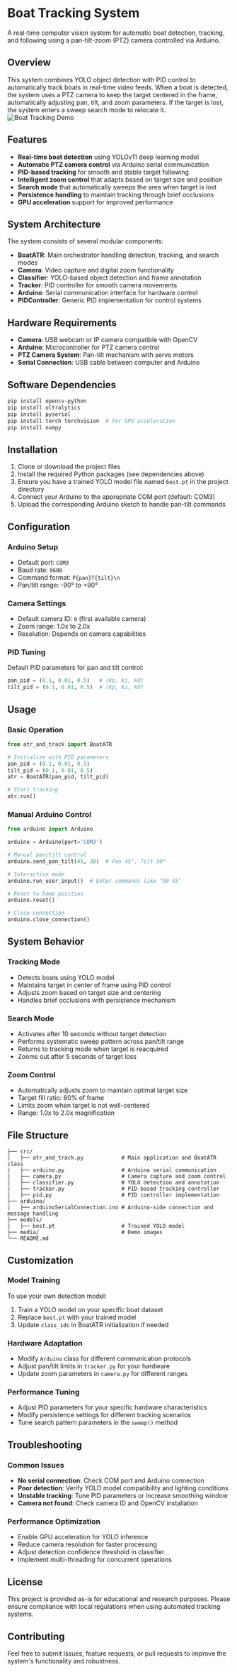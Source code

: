 # Boat Tracking System

A real-time computer vision system for automatic boat detection, tracking, and following using a pan-tilt-zoom (PTZ) camera controlled via Arduino.

## Overview

This system combines YOLO object detection with PID control to automatically track boats in real-time video feeds. When a boat is detected, the system uses a PTZ camera to keep the target centered in the frame, automatically adjusting pan, tilt, and zoom parameters. If the target is lost, the system enters a sweep search mode to relocate it.
![Boat Tracking Demo](media/Demo_2.png)
## Features

- **Real-time boat detection** using YOLOv11 deep learning model
- **Automatic PTZ camera control** via Arduino serial communication
- **PID-based tracking** for smooth and stable target following
- **Intelligent zoom control** that adapts based on target size and position
- **Search mode** that automatically sweeps the area when target is lost
- **Persistence handling** to maintain tracking through brief occlusions
- **GPU acceleration** support for improved performance

## System Architecture

The system consists of several modular components:

- **BoatATR**: Main orchestrator handling detection, tracking, and search modes
- **Camera**: Video capture and digital zoom functionality
- **Classifier**: YOLO-based object detection and frame annotation
- **Tracker**: PID controller for smooth camera movements
- **Arduino**: Serial communication interface for hardware control
- **PIDController**: Generic PID implementation for control systems

## Hardware Requirements

- **Camera**: USB webcam or IP camera compatible with OpenCV
- **Arduino**: Microcontroller for PTZ camera control
- **PTZ Camera System**: Pan-tilt mechanism with servo motors
- **Serial Connection**: USB cable between computer and Arduino

## Software Dependencies

```bash
pip install opencv-python
pip install ultralytics
pip install pyserial
pip install torch torchvision  # For GPU acceleration
pip install numpy
```

## Installation

1. Clone or download the project files
2. Install the required Python packages (see dependencies above)
3. Ensure you have a trained YOLO model file named `best.pt` in the project directory
4. Connect your Arduino to the appropriate COM port (default: COM3)
5. Upload the corresponding Arduino sketch to handle pan-tilt commands

## Configuration

### Arduino Setup
- Default port: `COM3`
- Baud rate: `9600`
- Command format: `P{pan}T{tilt}\n`
- Pan/tilt range: -90° to +90°

### Camera Settings
- Default camera ID: `0` (first available camera)
- Zoom range: 1.0x to 2.0x
- Resolution: Depends on camera capabilities

### PID Tuning
Default PID parameters for pan and tilt control:
```python
pan_pid = (0.1, 0.01, 0.5)   # (Kp, Ki, Kd)
tilt_pid = (0.1, 0.01, 0.5)  # (Kp, Ki, Kd)
```

## Usage

### Basic Operation
```python
from atr_and_track import BoatATR

# Initialize with PID parameters
pan_pid = (0.1, 0.01, 0.5)
tilt_pid = (0.1, 0.01, 0.5)
atr = BoatATR(pan_pid, tilt_pid)

# Start tracking
atr.run()
```

### Manual Arduino Control
```python
from arduino import Arduino

arduino = Arduino(port='COM3')

# Manual pan/tilt control
arduino.send_pan_tilt(45, 30)  # Pan 45°, Tilt 30°

# Interactive mode
arduino.run_user_input()  # Enter commands like "90 45"

# Reset to home position
arduino.reset()

# Close connection
arduino.close_connection()
```

## System Behavior

### Tracking Mode
- Detects boats using YOLO model
- Maintains target in center of frame using PID control
- Adjusts zoom based on target size and centering
- Handles brief occlusions with persistence mechanism

### Search Mode
- Activates after 10 seconds without target detection
- Performs systematic sweep pattern across pan/tilt range
- Returns to tracking mode when target is reacquired
- Zooms out after 5 seconds of target loss

### Zoom Control
- Automatically adjusts zoom to maintain optimal target size
- Target fill ratio: 60% of frame
- Limits zoom when target is not well-centered
- Range: 1.0x to 2.0x magnification

## File Structure

```
├── src/
|   ├── atr_and_track.py            # Main application and BoatATR class
|   ├── arduino.py                  # Arduino serial communication
|   ├── camera.py                   # Camera capture and zoom control
|   ├── classifier.py               # YOLO detection and annotation
|   ├── tracker.py                  # PID-based tracking controller
|   ├── pid.py                      # PID controller implementation
├── arduino/
|   ├── arduinoSerialConnection.ino # Arduino-side connection and message handling
├── models/
|   ├── best.pt                     # Trained YOLO model
├── media/                          # Demo images
└── README.md
```

## Customization

### Model Training
To use your own detection model:
1. Train a YOLO model on your specific boat dataset
2. Replace `best.pt` with your trained model
3. Update `class_ids` in BoatATR initialization if needed

### Hardware Adaptation
- Modify `Arduino` class for different communication protocols
- Adjust pan/tilt limits in `tracker.py` for your hardware
- Update zoom parameters in `camera.py` for different ranges

### Performance Tuning
- Adjust PID parameters for your specific hardware characteristics
- Modify persistence settings for different tracking scenarios
- Tune search pattern parameters in the `sweep()` method

## Troubleshooting

### Common Issues
- **No serial connection**: Check COM port and Arduino connection
- **Poor detection**: Verify YOLO model compatibility and lighting conditions
- **Unstable tracking**: Tune PID parameters or increase smoothing window
- **Camera not found**: Check camera ID and OpenCV installation

### Performance Optimization
- Enable GPU acceleration for YOLO inference
- Reduce camera resolution for faster processing
- Adjust detection confidence threshold in classifier
- Implement multi-threading for concurrent operations

## License

This project is provided as-is for educational and research purposes. Please ensure compliance with local regulations when using automated tracking systems.

## Contributing

Feel free to submit issues, feature requests, or pull requests to improve the system's functionality and robustness.
